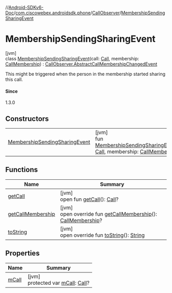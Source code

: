 //[Android-SDKv6-Doc](../../../../index.md)/[com.ciscowebex.androidsdk.phone](../../index.md)/[CallObserver](../index.md)/[MembershipSendingSharingEvent](index.md)

# MembershipSendingSharingEvent

[jvm]\
class [MembershipSendingSharingEvent](index.md)(call: [Call](../../-call/index.md), membership: [CallMembership](../../-call-membership/index.md)) : [CallObserver.AbstractCallMembershipChangedEvent](../-abstract-call-membership-changed-event/index.md)

This might be triggered when the person in the membership started sharing this call.

#### Since

1.3.0

## Constructors

| | |
|---|---|
| [MembershipSendingSharingEvent](-membership-sending-sharing-event.md) | [jvm]<br>fun [MembershipSendingSharingEvent](-membership-sending-sharing-event.md)(call: [Call](../../-call/index.md), membership: [CallMembership](../../-call-membership/index.md)) |

## Functions

| Name | Summary |
|---|---|
| [getCall](../-abstract-call-event/get-call.md) | [jvm]<br>open fun [getCall](../-abstract-call-event/get-call.md)(): [Call](../../-call/index.md)? |
| [getCallMembership](../-abstract-call-membership-changed-event/get-call-membership.md) | [jvm]<br>open override fun [getCallMembership](../-abstract-call-membership-changed-event/get-call-membership.md)(): [CallMembership](../../-call-membership/index.md)? |
| [toString](../-abstract-call-membership-changed-event/to-string.md) | [jvm]<br>open override fun [toString](../-abstract-call-membership-changed-event/to-string.md)(): [String](https://kotlinlang.org/api/latest/jvm/stdlib/kotlin/-string/index.html) |

## Properties

| Name | Summary |
|---|---|
| [mCall](../-abstract-call-event/m-call.md) | [jvm]<br>protected var [mCall](../-abstract-call-event/m-call.md): [Call](../../-call/index.md)? |
